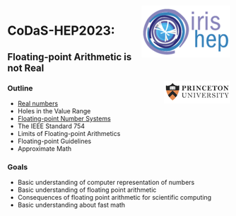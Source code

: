 <div>
<img src="slides/img/IRIS-HEP%20logo.png" width="200" align="right"/>
</div>

# CoDaS-HEP2023:
## Floating-point Arithmetic is not Real

<div>
<img src="slides/img/Princeton%20logo.png" width="150" align="right"/>
</div>

### Outline
* [Real numbers](slides/real_numbers/5.Real_Numbers.md)
* Holes in the Value Range
* [Floating-point Number Systems](slides/real_numbers/9.Floating-point_Number_Systems.md)
* The IEEE Standard 754
* Limits of Floating-point Arithmetics
* Floating-point Guidelines
* Approximate Math
### Goals
* Basic understanding of computer representation of numbers
* Basic understanding of floating point arithmetic
* Consequences of floating point arithmetic for scientific computing
* Basic understanding about fast math


